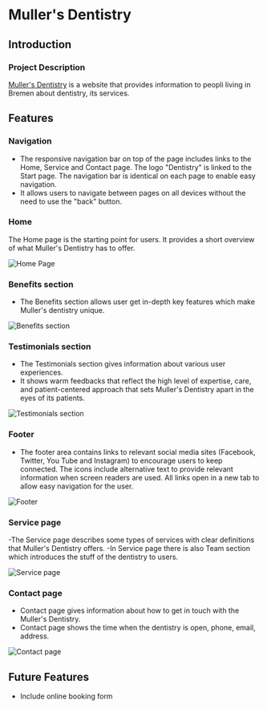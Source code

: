 # Muller's Dentistry

## Introduction

### Project Description

[Muller's Dentistry](https://feruzashokirjonovna.github.io/muller-dentistry/) is a website that provides information to peopli living in Bremen about dentistry, its services.

## Features

### Navigation
- The responsive navigation bar on top of the page includes links to the Home, Service and Contact page. The logo "Dentistry" is linked to the Start page. The navigation bar is identical on each page to enable easy navigation.
- It allows users to navigate between pages on all devices without the need to use the "back" button.

### Home
The Home page is the starting point for users. It provides a short overview of what Muller's Dentistry has to offer. 

![Home Page]()


### Benefits section
- The Benefits section allows user get in-depth key features which make Muller's dentistry unique.

![Benefits section]()

### Testimonials section
- The Testimonials section gives information about various user experiences.
- It shows warm feedbacks that reflect the high level of expertise, care, and patient-centered approach that sets Muller's Dentistry apart in the eyes of its patients.

![Testimonials section]()

### Footer

- The footer area contains links to relevant social media sites (Facebook, Twitter, You Tube and Instagram) to encourage users to keep connected. The icons include alternative text to provide relevant information when screen readers are used. All links open in a new tab to allow easy navigation for the user.

![Footer]()

### Service page

-The Service page describes some types of services with clear definitions that Muller's Dentistry offers. 
-In Service page there is also Team section which introduces the stuff of the dentistry to users.

![Service page]()

### Contact page

- Contact page gives information about how to get in touch with the Muller's Dentistry.
- Contact page shows the time when the dentistry is open, phone, email, address.

![Contact page]()

## Future Features
- Include online booking form


